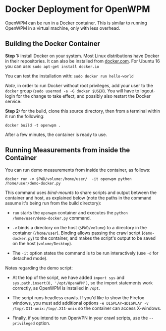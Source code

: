 # Docker Deployment for OpenWPM

OpenWPM can be run in a Docker container. This is similar to running OpenWPM in a virtual machine, only with less overhead.

## Building the Docker Container

__Step 1:__ install Docker on your system. Most Linux distributions have Docker in their repositories. It can also be installed from [docker.com](https://www.docker.com/). For Ubuntu 16 you can use: ```sudo apt-get install docker.io```

You can test the installation with: ```sudo docker run hello-world```

_Note,_ in order to run Docker without root privileges, add your user to the ```docker``` group (```sudo usermod -a -G docker $USER```). You will have to logout-login for the change to take effect, and possibly also restart the Docker service.


__Step 2:__ for the build, clone this source directory, then from a terminal  within it run the following:


    docker build -t openwpm .

After a few minutes, the container is ready to use.

## Running Measurements from inside the Container

You can run demo measurements from inside the container, as follows:

    docker run -v $PWD/volume:/home/user/  -it openwpm python /home/user/demo-docker.py

This command uses _bind-mounts_ to share scripts and output between the container and host, as explained below (note the paths in the command assume it's being run from the build directory):

- ```run``` starts the ```openwpm``` container and executes the ```python /home/user/demo-docker.py``` command.

- ```-v``` binds a directory on the host (```$PWD/volume```) to a directory in the container (```/home/user```). Binding allows passing the crawl script (```demo-docker.py```) to the container, and makes the script's output to be saved on the host (```volume/Desktop```).

- The ```-it``` option states the command is to be run interactively (use ```-d``` for detached mode).

Notes regarding the demo script:

- At the top of the script, we have added ```import sys``` and ```sys.path.insert(0, '/opt/OpenWPM')```, so the import statements work correctly, as OpenWPM is installed in ```/opt```.

- The script runs headless crawls. If you'd like to show the Firefox windows, you must add additional options  ```-e DISPLAY=$DISPLAY -v /tmp/.X11-unix:/tmp/.X11-unix``` so the container can access X-windows.

- Finally, if you intend to run OpenVPN in your crawl scripts, use the ```--privileged``` option.
